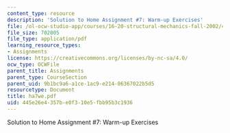 ```yaml
---
content_type: resource
description: 'Solution to Home Assignment #7: Warm-up Exercises'
file: /ol-ocw-studio-app/courses/16-20-structural-mechanics-fall-2002/445e26e4357be0f310e5fbb95b3c1936_ha7we.pdf
file_size: 702005
file_type: application/pdf
learning_resource_types:
- Assignments
license: https://creativecommons.org/licenses/by-nc-sa/4.0/
ocw_type: OCWFile
parent_title: Assignments
parent_type: CourseSection
parent_uid: 9b1bc9a6-a1ce-1ac9-e214-06367022b5d5
resourcetype: Document
title: ha7we.pdf
uid: 445e26e4-357b-e0f3-10e5-fbb95b3c1936
---
```

Solution to Home Assignment #7: Warm-up Exercises